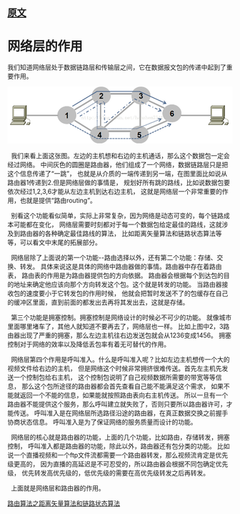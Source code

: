 
## [原文](https://blog.csdn.net/hanzhen7541/article/details/79030748)

# 网络层的作用

我们知道网络层处于数据链路层和传输层之间，它在数据报文包的传递中起到了重要作用。

![](../images/network/netword_1.png)

  我们来看上面这张图。左边的主机想和右边的主机通话，那么这个数据包一定会经过网络。
中间灰色的圆圈是路由器，他们组成了一个网络，数据链路层只是把这个信息传递了“一跳”，
也就是从介质的一端传递到另一端，在图里面比如说从路由器1传递到2.但是网络层做的事情是，
规划好所有跳的路线，比如说数据包要依次经过1,2,3,6才能从左边主机到达右边主机，
这就是网络层一个非常重要的作用，也就是提供“路由routing”。

  别看这个功能看似简单，实际上非常复杂，因为网络是动态可变的，每个链路成本可能都在变化，
网络层需要时刻都对于每一个数据包给定最佳的路线，这就涉及到路由器的各种确定最佳路线的算法，
比如距离矢量算法和链路状态算法等等，可以看文中末尾的拓展部分。

  网络层除了上面说的第一个功能--路由选择以外，还有第二个功能：存储、交换、转发。
具体来说这是具体的网络中路由器做的事情。路由器中存在着路由表，
路由表的作用是为路由器提供包的方向依据。
路由器会根据每个到达包的目的地址来确定他应该向那个方向转发这个包。这个就是转发的功能。
当路由器接收包的速度要小于它转发包的作用时候，
他就会把暂时发送不了的包缓存在自己的缓冲区里面，直到前面的都发出去再将其发出去，这就是存储。

  第三个功能是拥塞控制。拥塞控制是网络设计的时候必不可少的功能。
就像城市里面哪里堵车了，其他人就知道不要再去了，网络层也一样。
比如上图中2，3路由器出现了严重的拥塞，那么左边主机往右边发送包就会从1236变成1456。
拥塞控制对于网络的效率以及降低丢包率有着无可替代的作用。

  网络层第四个作用是呼叫准入。什么是呼叫准入呢？比如左边主机想传一个大的视频文件给右边的主机，
但是网络这个时候非常拥挤很难传送。首先左主机先发送一个控制包给右主机，
这个控制包说明了自己视频数据所需要的带宽等等信息，
那么这个包所途径的路由器都会首先查看自己能不能满足这个需求，
如果不能就返回一个不能的信息，如果能就按照路由表向右主机传送。
所以一旦有一个路由器不能提供这个服务，那么呼叫建立就失败了，否则只要所以路由器许可，才能传送。
呼叫准入是在网络层所选路径沿途的路由器，在真正数据交换之前握手协商状态信息。
呼叫准入是为了保证网络的服务质量而设计的功能。

  网络层的核心就是路由器的功能，上面的几个功能，比如路由，存储转发，拥塞控制，
呼叫准入都是路由器的功能，除此以外，路由器还有包分类的功能。
比如说一个直播视频和一个ftp文件流都需要一个路由器转发，那么视频流肯定是优先级更高的，
因为直播的高延迟是不可忍受的，所以路由器会根据不同包确定优先级，
优先转发高优先级的，低优先级的需要在高优先级转发之后再转发。

  上面就是网络层和路由器的作用。


[路由算法之距离矢量算法和链路状态算法](https://blog.csdn.net/hanzhen7541/article/details/79032335)
